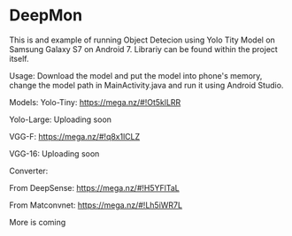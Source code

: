 # DeepMon

This is and example of running Object Detecion using Yolo Tity Model on Samsung Galaxy S7 on Android 7.
Librariy can be found within the project itself.

Usage:
Download the model and put the model into phone's memory, change the model path in MainActivity.java and run it using Android Studio.

Models: 
Yolo-Tiny: https://mega.nz/#!Ot5klLRR

Yolo-Large: Uploading soon

VGG-F: https://mega.nz/#!q8x1lCLZ

VGG-16: Uploading soon

Converter:

From DeepSense: https://mega.nz/#!H5YFlTaL

From Matconvnet: https://mega.nz/#!Lh5iWR7L

More is coming
